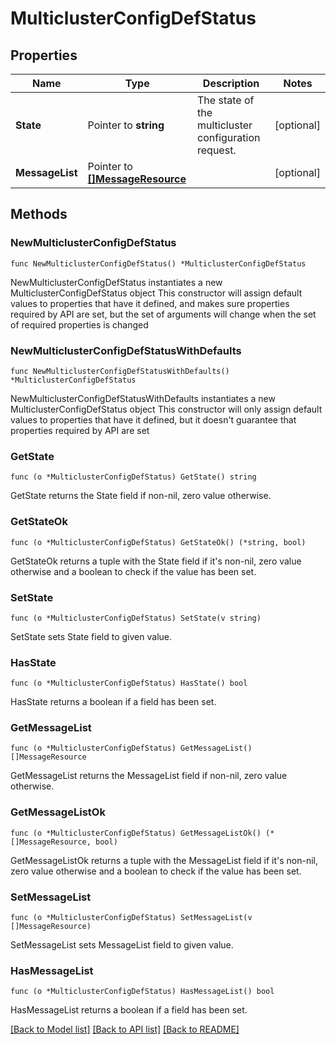 # MulticlusterConfigDefStatus

## Properties

Name | Type | Description | Notes
------------ | ------------- | ------------- | -------------
**State** | Pointer to **string** | The state of the multicluster configuration request. | [optional] 
**MessageList** | Pointer to [**[]MessageResource**](MessageResource.md) |  | [optional] 

## Methods

### NewMulticlusterConfigDefStatus

`func NewMulticlusterConfigDefStatus() *MulticlusterConfigDefStatus`

NewMulticlusterConfigDefStatus instantiates a new MulticlusterConfigDefStatus object
This constructor will assign default values to properties that have it defined,
and makes sure properties required by API are set, but the set of arguments
will change when the set of required properties is changed

### NewMulticlusterConfigDefStatusWithDefaults

`func NewMulticlusterConfigDefStatusWithDefaults() *MulticlusterConfigDefStatus`

NewMulticlusterConfigDefStatusWithDefaults instantiates a new MulticlusterConfigDefStatus object
This constructor will only assign default values to properties that have it defined,
but it doesn't guarantee that properties required by API are set

### GetState

`func (o *MulticlusterConfigDefStatus) GetState() string`

GetState returns the State field if non-nil, zero value otherwise.

### GetStateOk

`func (o *MulticlusterConfigDefStatus) GetStateOk() (*string, bool)`

GetStateOk returns a tuple with the State field if it's non-nil, zero value otherwise
and a boolean to check if the value has been set.

### SetState

`func (o *MulticlusterConfigDefStatus) SetState(v string)`

SetState sets State field to given value.

### HasState

`func (o *MulticlusterConfigDefStatus) HasState() bool`

HasState returns a boolean if a field has been set.

### GetMessageList

`func (o *MulticlusterConfigDefStatus) GetMessageList() []MessageResource`

GetMessageList returns the MessageList field if non-nil, zero value otherwise.

### GetMessageListOk

`func (o *MulticlusterConfigDefStatus) GetMessageListOk() (*[]MessageResource, bool)`

GetMessageListOk returns a tuple with the MessageList field if it's non-nil, zero value otherwise
and a boolean to check if the value has been set.

### SetMessageList

`func (o *MulticlusterConfigDefStatus) SetMessageList(v []MessageResource)`

SetMessageList sets MessageList field to given value.

### HasMessageList

`func (o *MulticlusterConfigDefStatus) HasMessageList() bool`

HasMessageList returns a boolean if a field has been set.


[[Back to Model list]](../README.md#documentation-for-models) [[Back to API list]](../README.md#documentation-for-api-endpoints) [[Back to README]](../README.md)


